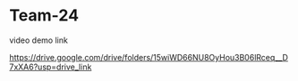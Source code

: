 # Team-24

video demo link

https://drive.google.com/drive/folders/15wiWD66NU8OyHou3B06lRceq__D7xXA6?usp=drive_link
